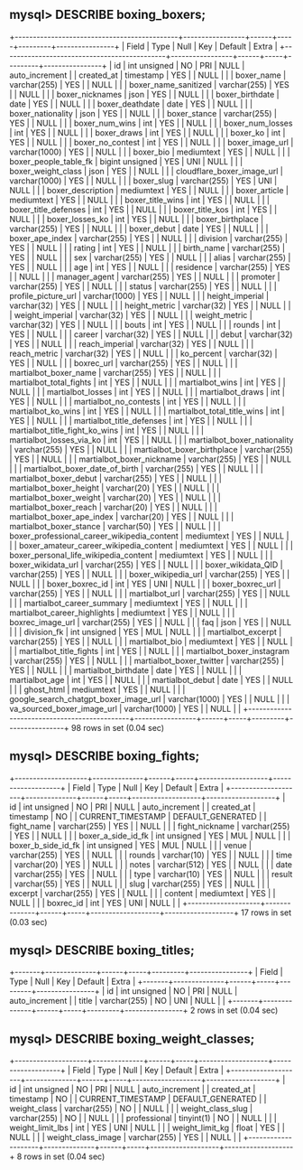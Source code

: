 ## mysql> DESCRIBE boxing_boxers;
+---------------------------------------------+-----------------+------+-----+---------+----------------+
| Field                                       | Type            | Null | Key | Default | Extra          |
+---------------------------------------------+-----------------+------+-----+---------+----------------+
| id                                          | int unsigned    | NO   | PRI | NULL    | auto_increment |
| created_at                                  | timestamp       | YES  |     | NULL    |                |
| boxer_name                                  | varchar(255)    | YES  |     | NULL    |                |
| boxer_name_sanitized                        | varchar(255)    | YES  |     | NULL    |                |
| boxer_nicknames                             | json            | YES  |     | NULL    |                |
| boxer_birthdate                             | date            | YES  |     | NULL    |                |
| boxer_deathdate                             | date            | YES  |     | NULL    |                |
| boxer_nationality                           | json            | YES  |     | NULL    |                |
| boxer_stance                                | varchar(255)    | YES  |     | NULL    |                |
| boxer_num_wins                              | int             | YES  |     | NULL    |                |
| boxer_num_losses                            | int             | YES  |     | NULL    |                |
| boxer_draws                                 | int             | YES  |     | NULL    |                |
| boxer_ko                                    | int             | YES  |     | NULL    |                |
| boxer_no_contest                            | int             | YES  |     | NULL    |                |
| boxer_image_url                             | varchar(1000)   | YES  |     | NULL    |                |
| boxer_bio                                   | mediumtext      | YES  |     | NULL    |                |
| boxer_people_table_fk                       | bigint unsigned | YES  | UNI | NULL    |                |
| boxer_weight_class                          | json            | YES  |     | NULL    |                |
| cloudflare_boxer_image_url                  | varchar(1000)   | YES  |     | NULL    |                |
| boxer_slug                                  | varchar(255)    | YES  | UNI | NULL    |                |
| boxer_description                           | mediumtext      | YES  |     | NULL    |                |
| boxer_article                               | mediumtext      | YES  |     | NULL    |                |
| boxer_title_wins                            | int             | YES  |     | NULL    |                |
| boxer_title_defenses                        | int             | YES  |     | NULL    |                |
| boxer_title_kos                             | int             | YES  |     | NULL    |                |
| boxer_losses_ko                             | int             | YES  |     | NULL    |                |
| boxer_birthplace                            | varchar(255)    | YES  |     | NULL    |                |
| boxer_debut                                 | date            | YES  |     | NULL    |                |
| boxer_ape_index                             | varchar(255)    | YES  |     | NULL    |                |
| division                                    | varchar(255)    | YES  |     | NULL    |                |
| rating                                      | int             | YES  |     | NULL    |                |
| birth_name                                  | varchar(255)    | YES  |     | NULL    |                |
| sex                                         | varchar(255)    | YES  |     | NULL    |                |
| alias                                       | varchar(255)    | YES  |     | NULL    |                |
| age                                         | int             | YES  |     | NULL    |                |
| residence                                   | varchar(255)    | YES  |     | NULL    |                |
| manager_agent                               | varchar(255)    | YES  |     | NULL    |                |
| promoter                                    | varchar(255)    | YES  |     | NULL    |                |
| status                                      | varchar(255)    | YES  |     | NULL    |                |
| profile_picture_url                         | varchar(1000)   | YES  |     | NULL    |                |
| height_imperial                             | varchar(32)     | YES  |     | NULL    |                |
| height_metric                               | varchar(32)     | YES  |     | NULL    |                |
| weight_imperial                             | varchar(32)     | YES  |     | NULL    |                |
| weight_metric                               | varchar(32)     | YES  |     | NULL    |                |
| bouts                                       | int             | YES  |     | NULL    |                |
| rounds                                      | int             | YES  |     | NULL    |                |
| career                                      | varchar(32)     | YES  |     | NULL    |                |
| debut                                       | varchar(32)     | YES  |     | NULL    |                |
| reach_imperial                              | varchar(32)     | YES  |     | NULL    |                |
| reach_metric                                | varchar(32)     | YES  |     | NULL    |                |
| ko_percent                                  | varchar(32)     | YES  |     | NULL    |                |
| boxrec_url                                  | varchar(255)    | YES  |     | NULL    |                |
| martialbot_boxer_name                       | varchar(255)    | YES  |     | NULL    |                |
| martialbot_total_fights                     | int             | YES  |     | NULL    |                |
| martialbot_wins                             | int             | YES  |     | NULL    |                |
| martialbot_losses                           | int             | YES  |     | NULL    |                |
| martialbot_draws                            | int             | YES  |     | NULL    |                |
| martialbot_no_contests                      | int             | YES  |     | NULL    |                |
| martialbot_ko_wins                          | int             | YES  |     | NULL    |                |
| martialbot_total_title_wins                 | int             | YES  |     | NULL    |                |
| martialbot_title_defenses                   | int             | YES  |     | NULL    |                |
| martialbot_title_fight_ko_wins              | int             | YES  |     | NULL    |                |
| martialbot_losses_via_ko                    | int             | YES  |     | NULL    |                |
| martialbot_boxer_nationality                | varchar(255)    | YES  |     | NULL    |                |
| martialbot_boxer_birthplace                 | varchar(255)    | YES  |     | NULL    |                |
| martialbot_boxer_nickname                   | varchar(255)    | YES  |     | NULL    |                |
| martialbot_boxer_date_of_birth              | varchar(255)    | YES  |     | NULL    |                |
| martialbot_boxer_debut                      | varchar(255)    | YES  |     | NULL    |                |
| martialbot_boxer_height                     | varchar(20)     | YES  |     | NULL    |                |
| martialbot_boxer_weight                     | varchar(20)     | YES  |     | NULL    |                |
| martialbot_boxer_reach                      | varchar(20)     | YES  |     | NULL    |                |
| martialbot_boxer_ape_index                  | varchar(20)     | YES  |     | NULL    |                |
| martialbot_boxer_stance                     | varchar(50)     | YES  |     | NULL    |                |
| boxer_professional_career_wikipedia_content | mediumtext      | YES  |     | NULL    |                |
| boxer_amateur_career_wikipedia_content      | mediumtext      | YES  |     | NULL    |                |
| boxer_personal_life_wikipedia_content       | mediumtext      | YES  |     | NULL    |                |
| boxer_wikidata_url                          | varchar(255)    | YES  |     | NULL    |                |
| boxer_wikidata_QID                          | varchar(255)    | YES  |     | NULL    |                |
| boxer_wikipedia_url                         | varchar(255)    | YES  |     | NULL    |                |
| boxer_boxrec_id                             | int             | YES  | UNI | NULL    |                |
| boxer_boxrec_url                            | varchar(255)    | YES  |     | NULL    |                |
| martialbot_url                              | varchar(255)    | YES  |     | NULL    |                |
| martialbot_career_summary                   | mediumtext      | YES  |     | NULL    |                |
| martialbot_career_highlights                | mediumtext      | YES  |     | NULL    |                |
| boxrec_image_url                            | varchar(255)    | YES  |     | NULL    |                |
| faq                                         | json            | YES  |     | NULL    |                |
| division_fk                                 | int unsigned    | YES  | MUL | NULL    |                |
| martialbot_excerpt                          | varchar(255)    | YES  |     | NULL    |                |
| martialbot_bio                              | mediumtext      | YES  |     | NULL    |                |
| martialbot_title_fights                     | int             | YES  |     | NULL    |                |
| martialbot_boxer_instagram                  | varchar(255)    | YES  |     | NULL    |                |
| martialbot_boxer_twitter                    | varchar(255)    | YES  |     | NULL    |                |
| martialbot_birthdate                        | date            | YES  |     | NULL    |                |
| martialbot_age                              | int             | YES  |     | NULL    |                |
| martialbot_debut                            | date            | YES  |     | NULL    |                |
| ghost_html                                  | mediumtext      | YES  |     | NULL    |                |
| google_search_chatgpt_boxer_image_url       | varchar(1000)   | YES  |     | NULL    |                |
| va_sourced_boxer_image_url                  | varchar(1000)   | YES  |     | NULL    |                |
+---------------------------------------------+-----------------+------+-----+---------+----------------+
98 rows in set (0.04 sec)


## mysql> DESCRIBE boxing_fights;
+--------------------+--------------+------+-----+-------------------+-------------------+
| Field              | Type         | Null | Key | Default           | Extra             |
+--------------------+--------------+------+-----+-------------------+-------------------+
| id                 | int unsigned | NO   | PRI | NULL              | auto_increment    |
| created_at         | timestamp    | NO   |     | CURRENT_TIMESTAMP | DEFAULT_GENERATED |
| fight_name         | varchar(255) | YES  |     | NULL              |                   |
| fight_nickname     | varchar(255) | YES  |     | NULL              |                   |
| boxer_a_side_id_fk | int unsigned | YES  | MUL | NULL              |                   |
| boxer_b_side_id_fk | int unsigned | YES  | MUL | NULL              |                   |
| venue              | varchar(255) | YES  |     | NULL              |                   |
| rounds             | varchar(10)  | YES  |     | NULL              |                   |
| time               | varchar(20)  | YES  |     | NULL              |                   |
| notes              | varchar(512) | YES  |     | NULL              |                   |
| date               | varchar(255) | YES  |     | NULL              |                   |
| type               | varchar(10)  | YES  |     | NULL              |                   |
| result             | varchar(55)  | YES  |     | NULL              |                   |
| slug               | varchar(255) | YES  |     | NULL              |                   |
| excerpt            | varchar(255) | YES  |     | NULL              |                   |
| content            | mediumtext   | YES  |     | NULL              |                   |
| boxrec_id          | int          | YES  | UNI | NULL              |                   |
+--------------------+--------------+------+-----+-------------------+-------------------+
17 rows in set (0.03 sec)

## mysql> DESCRIBE boxing_titles;
+-------+--------------+------+-----+---------+----------------+
| Field | Type         | Null | Key | Default | Extra          |
+-------+--------------+------+-----+---------+----------------+
| id    | int unsigned | NO   | PRI | NULL    | auto_increment |
| title | varchar(255) | NO   | UNI | NULL    |                |
+-------+--------------+------+-----+---------+----------------+
2 rows in set (0.04 sec)

## mysql> DESCRIBE boxing_weight_classes;
+--------------------+--------------+------+-----+-------------------+-------------------+
| Field              | Type         | Null | Key | Default           | Extra             |
+--------------------+--------------+------+-----+-------------------+-------------------+
| id                 | int unsigned | NO   | PRI | NULL              | auto_increment    |
| created_at         | timestamp    | NO   |     | CURRENT_TIMESTAMP | DEFAULT_GENERATED |
| weight_class       | varchar(255) | NO   |     | NULL              |                   |
| weight_class_slug  | varchar(255) | NO   |     | NULL              |                   |
| professional       | tinyint(1)   | NO   |     | NULL              |                   |
| weight_limit_lbs   | int          | YES  | UNI | NULL              |                   |
| weight_limit_kg    | float        | YES  |     | NULL              |                   |
| weight_class_image | varchar(255) | YES  |     | NULL              |                   |
+--------------------+--------------+------+-----+-------------------+-------------------+
8 rows in set (0.04 sec)